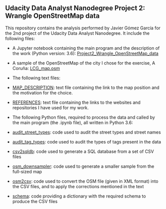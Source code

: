 ## Udacity Data Analyst Nanodegree Project 2: Wrangle OpenStreetMap data ##

This repository contains the analysis performed by Javier Gómez García for the 2nd project of the Udacity Data Analyst Nanodegree.
It include the following files:

 - A Jupyter notebook containing the main program and the description of the work (Python version: 3.6):
    [Project2_Wrangle_OpenStreetMap_data](Project2_Wrangle_OpenStreetMap_data.ipynb)

 - A sample of the OpenStreetMap of the city I chose for the exercise, A Coruña:
    [LCG_map.osm](LCG_map.osm)

 - The following text files:
  - [MAP_DESCRIPTION](MAP_DESCRIPTION.md): text file containing the link to the map position and the motivation for the choice.
  - [REFERENCES](REFERENCES.md): text file containing the links to the websites and repositories I have used for my work.

 - The following Python files, required to process the data and called by the main program (the .ipynb file), all written in Python 3.6:
  - [audit_street_types](audit_street_types.py): code used to audit the street types and street names
  - [audit_tag_types](audit_tag_types.py): code used to audit the types of tags present in the data
  - [csv2sqldb](csv2sqldb.py): code used to generate a SQL database from a set of CSV files
  - [osm_downsampler](osm_downsampler.py): code used to generate a smaller sample from the full-sized map
  - [osm2csv](osm2csv.py): code used to convert the OSM file (given in XML format) into the CSV files, and to apply the corrections mentioned in the text
  - [schema](schema.py): code providing a dictionary with the required schema to produce the CSV files